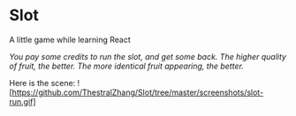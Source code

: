 # Slot
A little game while learning React

*You pay some credits to run the slot, and get some back.*
*The higher quality of fruit, the better.*
*The more identical fruit appearing, the better.*

Here is the scene:
![https://github.com/ThestralZhang/Slot/tree/master/screenshots/slot-run.gif]
